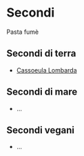 # Secondi
Pasta fumè
## Secondi di terra
- [Cassoeula Lombarda](secondi/cassoeula-lombarda.md)

## Secondi di mare
- ...

## Secondi vegani
- ...